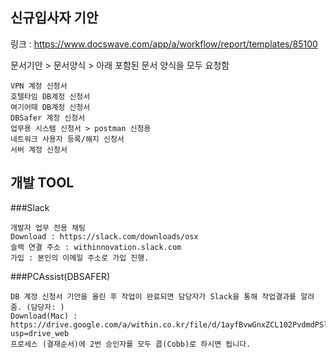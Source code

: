 ##### 


## 신규입사자 기안

링크 : https://www.docswave.com/app/a/workflow/report/templates/85100

문서기안 > 문서양식 > 아래 포함된 문서 양식을 모두 요청함
```
VPN 계정 신청서
호텔타임 DB계정 신청서
여기어때 DB계정 신청서
DBSafer 계정 신청서
업무용 시스템 신청서 > postman 신청용
네트워크 사용자 등록/해지 신청서
서버 계정 신청서
```

## 개발 TOOL

###Slack
```
개발자 업무 전용 채팅
Download : https://slack.com/downloads/osx
슬랙 연결 주소 : withinnovation.slack.com
가입 : 본인의 이메일 주소로 가입 진행.
```

###PCAssist(DBSAFER)
```
DB 계정 신청서 기안을 올린 후 작업이 완료되면 담당자가 Slack을 통해 작업결과를 알려줌. (담당자: )
Download(Mac) : https://drive.google.com/a/within.co.kr/file/d/1ayfBvwGnxZCL102PvdmdPSlsRVR0F4FV/view?usp=drive_web
프로세스 (결재순서)에 2번 승인자를 모두 콥(Cobb)로 하시면 됩니다.
```
